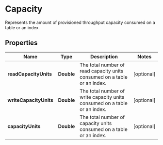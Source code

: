 

# Capacity

Represents the amount of provisioned throughput capacity consumed on a table or an index.

## Properties

| Name | Type | Description | Notes |
|------------ | ------------- | ------------- | -------------|
|**readCapacityUnits** | **Double** | The total number of read capacity units consumed on a table or an index. |  [optional] |
|**writeCapacityUnits** | **Double** | The total number of write capacity units consumed on a table or an index. |  [optional] |
|**capacityUnits** | **Double** | The total number of capacity units consumed on a table or an index. |  [optional] |



